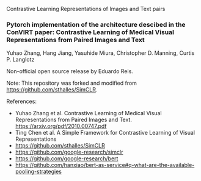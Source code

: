 Contrastive Learning Representations of Images and Text pairs

### Pytorch implementation of the architecture descibed in the ConVIRT paper: Contrastive Learning of Medical Visual Representations from Paired Images and Text
Yuhao Zhang, Hang Jiang, Yasuhide Miura, Christopher D. Manning, Curtis P. Langlotz

Non-official open source release by Eduardo Reis.

Note: This repository was forked and modified from https://github.com/sthalles/SimCLR.

References: 
- Yuhao Zhang et al. Contrastive Learning of Medical Visual Representations from Paired Images and Text. https://arxiv.org/pdf/2010.00747.pdf
- Ting Chen et al. A Simple Framework for Contrastive Learning of Visual Representations
- https://github.com/sthalles/SimCLR
- https://github.com/google-research/simclr
- https://github.com/google-research/bert
- https://github.com/hanxiao/bert-as-service#q-what-are-the-available-pooling-strategies
